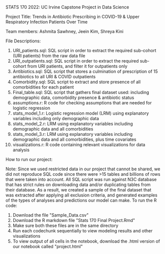 STATS 170 2022: UC Irvine Capstone Project in Data Science 

Project Title: Trends in Antibiotic Prescribing in COVID-19 & Upper Respiratory Infection Patients Over Time

Team members: Ashmita Sawhney, Jeein Kim, Shreya Kini


File Descriptions: 
1. URI_patients.sql: SQL script in order to extract the required sub-cohort (URI patients) from the raw data file
2. URI_outpatients.sql: SQL script in order to extract the required sub-cohort from URI patients, and filter it for outpatients only
3. Antibiotics.sql: SQL script that stores a culmination of prescription of 15 antibiotics to all URI & COVID outpatients 
4. Comorbidity.sql: SQL script to extract and store presence of all comorbidities for each patient 
5. Final_table.sql: SQL script that gathers final dataset used: including demographic data, comorbidity presence & antibiotic status 
6. assumptions.r: R code for checking assumptions that are needed for logistic regression
7. stats_model_1.r: Logistic regression model (LRM) using explanatory variables including only demographic data 
8. stats_model_2.r: LRM using explanatory variables including demographic data and all comorbidities 
9. stats_model_3.r: LRM using explanatory variables including demographic data and all comorbidities, plus time covariates 
10. visualizations.r: R code containing relevant visualizations for data analysis


How to run our project:

Note: Since we used restricted data in our project that cannot be shared, we did not reproduce SQL code since there were >15 tables and billions of rows that were taken into account. All SQL script was run against N3C database that has strict rules on downloading data and/or duplicating tables from their database. As a result, we created a sample of the final dataset that was extracted after applying all exclusion criteria, and generated examples of the types of analyses and predictions our model can make. To run the R code:

  1. Download the file "Sample_Data.csv"
  2. Download the R markdown file "Stats 170 Final Project.Rmd" 
  3. Make sure both these files are in the same directory
  4. Run each codechunk sequentially to view modeling results and other visualizations
  5. To view output of all cells in the notebook, download the .html version of our notebook called "project.html" 



